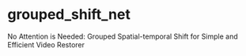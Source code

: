 # grouped_shift_net
No Attention is Needed: Grouped Spatial-temporal Shift for Simple and Efficient Video Restorer
